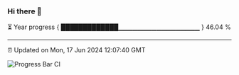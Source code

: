 ### Hi there 👋

⏳ Year progress { █████████████▁▁▁▁▁▁▁▁▁▁▁▁▁▁▁▁▁ } 46.04 %

---

⏰ Updated on Mon, 17 Jun 2024 12:07:40 GMT

![Progress Bar CI](https://github.com/liununu/liununu/workflows/Progress%20Bar%20CI/badge.svg)

